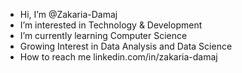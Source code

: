 -  Hi, I’m @Zakaria-Damaj
- I’m interested in Technology & Development
- I’m currently learning Computer Science
- Growing Interest in Data Analysis and Data Science
- How to reach me linkedin.com/in/zakaria-damaj

